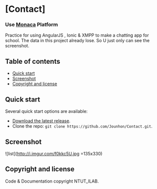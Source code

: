 # [Contact]

### Use [Monaca](https://monaca.io/) Platform
Practice for using AngularJS , Ionic & XMPP to make a chatting app for school.
The data in this project already lose.
So U just only can see the screenshot.

## Table of contents

* [Quick start](#quick-start)
* [Screenshot](#screenshot)
* [Copyright and license](#copyright-and-license)


## Quick start

Several quick start options are available:

* [Download the latest release](https://github.com/Jounhon/Contact/archive/master.zip).
* Clone the repo: `git clone https://github.com/Jounhon/Contact.git`.


## Screenshot
![list](http://i.imgur.com/f0kkc5U.jpg =135x330)

## Copyright and license
Code & Documentation copyright NTUT_ILAB.